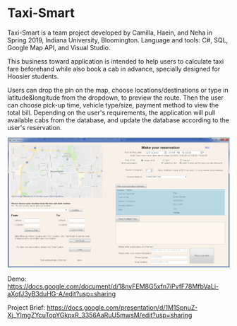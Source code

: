 # Taxi-Smart

Taxi-Smart is a team project developed by Camilla, Haein, and Neha in Spring 2019, Indiana University, Bloomington.
Language and tools: C#, SQL, Google Map API, and Visual Studio.

This business toward application is intended to help users to calculate taxi fare beforehand while also book a cab in advance, specially designed for Hoosier students.

Users can drop the pin on the map, choose locations/destinations or type in latitude&longitude from the dropdown, to preview the route. Then the user can choose pick-up time, vehicle type/size, payment method to view the total bill. Depending on the user's requirements, the application will pull available cabs from the database, and update the database according to the user's reservation.

![screenshot](taxismart.png)

Demo: https://docs.google.com/document/d/18nyFEM8G5xfn7iPvfF78MfbVaLi-aXqfJ3yB3duHG-A/edit?usp=sharing

Project Brief: https://docs.google.com/presentation/d/1M1SpnuZ-Xj_YImgZYcuTopYGkpxR_3356AaRuU5mwsM/edit?usp=sharing
